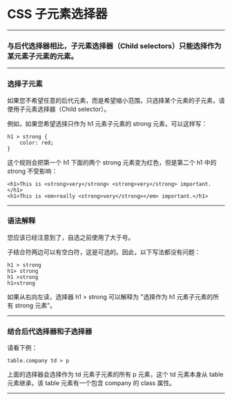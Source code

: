 # CSS 子元素选择器

---

### 与后代选择器相比，子元素选择器（Child selectors）只能选择作为某元素子元素的元素。

---

### 选择子元素

如果您不希望任意的后代元素，而是希望缩小范围，只选择某个元素的子元素，请使用子元素选择器（Child selector）。

例如，如果您希望选择只作为 h1 元素子元素的 strong 元素，可以这样写：

```
h1 > strong {
    color: red;
}
```

这个规则会把第一个 h1 下面的两个 strong 元素变为红色，但是第二个 h1 中的 strong 不受影响：

```
<h1>This is <strong>very</strong> <strong>very</strong> important.</h1>
<h1>This is <em>really <strong>very</strong></em> important.</h1>
```

---

### 语法解释

您应该已经注意到了，自选之前使用了大于号。

子结合符两边可以有空白符，这是可选的。因此，以下写法都没有问题：

```
h1 > strong
h1> strong
h1 >strong
h1>strong
```

如果从右向左读，选择器 h1 > strong 可以解释为 "选择作为 h1 元素子元素的所有 strong 元素"。

---

### 结合后代选择器和子选择器

请看下例：

```
table.company td > p
```

上面的选择器会选择作为 td 元素子元素的所有 p 元素，这个 td 元素本身从 table 元素继承，该 table 元素有一个包含 company 的 class 属性。

---
